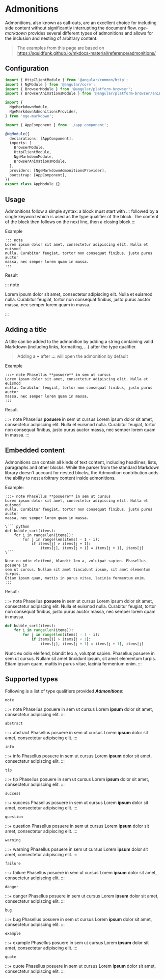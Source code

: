 # Admonitions

Admonitions, also known as call-outs, are an excellent choice for including side content without significantly interrupting the document flow. _nge-markdown_ provides several different types of admonitions and allows for the inclusion and nesting of arbitrary content.

> The examples from this page are based on https://squidfunk.github.io/mkdocs-material/reference/admonitions/

## Configuration

```typescript highlights="6-9 18 22"
import { HttpClientModule } from '@angular/common/http';
import { NgModule } from '@angular/core';
import { BrowserModule } from '@angular/platform-browser';
import { BrowserAnimationsModule } from '@angular/platform-browser/animations';

import {
  NgeMarkdownModule,
  NgeMarkdownAdmonitionsProvider,
} from 'nge-markdown';

import { AppComponent } from './app.component';

@NgModule({
  declarations: [AppComponent],
  imports: [
    BrowserModule,
    HttpClientModule,
    NgeMarkdownModule,
    BrowserAnimationsModule,
  ],
  providers: [NgeMarkdownAdmonitionsProvider],
  bootstrap: [AppComponent],
})
export class AppModule {}
```

## Usage

Admonitions follow a simple syntax: a block must start with *:::* followed by a single keyword which is used as the type qualifier of the block.
The content of the block then follows on the next line, then a closing block :::

Example

```plaintext
::: note
Lorem ipsum dolor sit amet, consectetur adipiscing elit. Nulla et euismod
nulla. Curabitur feugiat, tortor non consequat finibus, justo purus auctor
massa, nec semper lorem quam in massa.
:::
```

Result

::: note

Lorem ipsum dolor sit amet, consectetur adipiscing elit. Nulla et euismod
nulla. Curabitur feugiat, tortor non consequat finibus, justo purus auctor
massa, nec semper lorem quam in massa.

:::

## Adding a title

A title can be added to the admonition by adding a string containing valid Markdown (including links, formatting, ...) after the type qualifier.

> Adding a **+** after **:::** will open the admonition by default

Example

```plaintext
:::+ note Phasellus **posuere** in sem ut cursus
Lorem ipsum dolor sit amet, consectetur adipiscing elit. Nulla et euismod
nulla. Curabitur feugiat, tortor non consequat finibus, justo purus auctor
massa, nec semper lorem quam in massa.
:::
```

Result

:::+ note Phasellus **posuere** in sem ut cursus
Lorem ipsum dolor sit amet, consectetur adipiscing elit. Nulla et euismod
nulla. Curabitur feugiat, tortor non consequat finibus, justo purus auctor
massa, nec semper lorem quam in massa.
:::

## Embedded content

Admonitions can contain all kinds of text content, including headlines, lists, paragraphs and other blocks. While the parser from the standard Markdown library doesn't account for nested blocks, the Admonition contribution adds the ability to nest arbitrary content inside admonitions.

Example:

```plaintext
:::+ note Phasellus **posuere** in sem ut cursus
Lorem ipsum dolor sit amet, consectetur adipiscing elit. Nulla et euismod
nulla. Curabitur feugiat, tortor non consequat finibus, justo purus auctor
massa, nec semper lorem quam in massa.

\``` python
def bubble_sort(items):
    for i in range(len(items)):
        for j in range(len(items) - 1 - i):
            if items[j] > items[j + 1]:
                items[j], items[j + 1] = items[j + 1], items[j]
\```

Nunc eu odio eleifend, blandit leo a, volutpat sapien. Phasellus posuere in
sem ut cursus. Nullam sit amet tincidunt ipsum, sit amet elementum turpis.
Etiam ipsum quam, mattis in purus vitae, lacinia fermentum enim.
:::
```

Result:

:::+ note Phasellus **posuere** in sem ut cursus
Lorem ipsum dolor sit amet, consectetur adipiscing elit. Nulla et euismod
nulla. Curabitur feugiat, tortor non consequat finibus, justo purus auctor
massa, nec semper lorem quam in massa.

``` python
def bubble_sort(items):
    for i in range(len(items)):
        for j in range(len(items) - 1 - i):
            if items[j] > items[j + 1]:
                items[j], items[j + 1] = items[j + 1], items[j]
```

Nunc eu odio eleifend, blandit leo a, volutpat sapien. Phasellus posuere in
sem ut cursus. Nullam sit amet tincidunt ipsum, sit amet elementum turpis.
Etiam ipsum quam, mattis in purus vitae, lacinia fermentum enim.
:::

## Supported types

Following is a list of type qualifiers provided ***Admonitions***:

`note`

:::+ note Phasellus posuere in sem ut cursus
Lorem **ipsum** dolor sit amet, consectetur adipiscing elit.
:::

`abstract`

:::+ abstract Phasellus posuere in sem ut cursus
Lorem **ipsum** dolor sit amet, consectetur adipiscing elit.
:::

`info`

:::+ info Phasellus posuere in sem ut cursus
Lorem **ipsum** dolor sit amet, consectetur adipiscing elit.
:::

`tip`

:::+ tip Phasellus posuere in sem ut cursus
Lorem **ipsum** dolor sit amet, consectetur adipiscing elit.
:::

`success`

:::+ success Phasellus posuere in sem ut cursus
Lorem **ipsum** dolor sit amet, consectetur adipiscing elit.
:::

`question`

:::+ question Phasellus posuere in sem ut cursus
Lorem **ipsum** dolor sit amet, consectetur adipiscing elit.
:::

`warning`

:::+ warning Phasellus posuere in sem ut cursus
Lorem **ipsum** dolor sit amet, consectetur adipiscing elit.
:::

`failure`

:::+ failure Phasellus posuere in sem ut cursus
Lorem **ipsum** dolor sit amet, consectetur adipiscing elit.
:::

`danger`

:::+ danger Phasellus posuere in sem ut cursus
Lorem **ipsum** dolor sit amet, consectetur adipiscing elit.
:::

`bug`

:::+ bug Phasellus posuere in sem ut cursus
Lorem **ipsum** dolor sit amet, consectetur adipiscing elit.
:::

`example`

:::+ example Phasellus posuere in sem ut cursus
Lorem **ipsum** dolor sit amet, consectetur adipiscing elit.
:::

`quote`

:::+ quote Phasellus posuere in sem ut cursus
Lorem **ipsum** dolor sit amet, consectetur adipiscing elit.
:::
